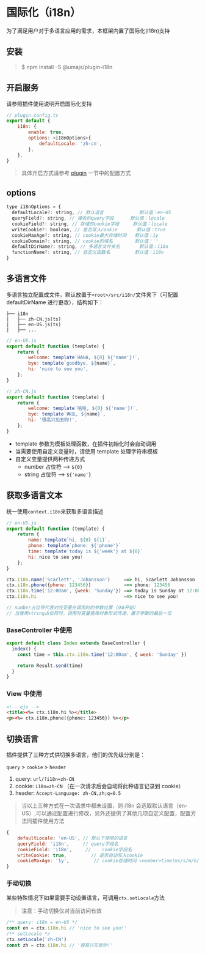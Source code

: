 # 国际化（i18n）

为了满足用户对于多语言应用的需求，本框架内置了国际化(I18n)支持

## 安装

> $ npm install -S @umajs/plugin-i18n

## 开启服务

请参照插件使用说明开启国际化支持

```js
// plugin.config.ts
export default {
    i18n: {
        enable: true,
        options: <i18nOptions>{
            defaultLocale: 'zh-cn',
        },
    },
}
```

> 具体开启方式请参考 [plugin](../基础功能/Plugin.md) 一节中的配置方式

## options

```js
type i18nOptions = {
  defaultLocale?: string, // 默认语言             默认值：en-US
  queryField?: string, // 接收的query字段      默认值：locale
  cookieField?: string, // 存储的cookie字段     默认值：locale
  writeCookie?: boolean, // 是否写入cookie       默认值：true
  cookieMaxAge?: string, // cookie最大存储时间   默认值：1y
  cookieDomain?: string, // cookie的域名        默认值：''
  defaultDirName?: string, // 多语言文件夹名       默认值：i18n
  functionName?: string, // 自定义函数名         默认值：i18n
}
```

## 多语言文件

多语言独立配置成文件，默认放置于`<root>/src/i18n/`文件夹下（可配置 defaultDirName 进行更改），结构如下：

```
├── i18n
|   ├── zh-CN.js(ts)
|   ├── en-US.js(ts)
|   ├── ...
```

```js
// en-US.js
export default function (template) {
    return {
        welcome: template`HAHA, ${0} ${'name'}!`,
        bye: template`goodbye, ${name}`,
        hi: 'nice to see you',
    };
}

// zh-CN.js
export default function (template) {
    return {
        welcome: template`哈哈, ${0} ${'name'}!`,
        bye: template`再见, ${name}`,
        hi: '很高兴见到你!',
    };
}
```

- template 参数为模板处理函数，在插件初始化时会自动调用
- 当需要使用自定义变量时，请使用 template 处理字符串模板
- 自定义变量提供两种传递方式
  - number 占位符 --> `${0}`
  - string 占位符 --> `${'name'}`

## 获取多语言文本

统一使用`context.i18n`来获取多语言描述

```js
// en-US.js
export default function (template) {
    return {
        name: template`hi, ${0} ${1}`,
        phone: template`phone: ${'phone'}`
        time: template`today is ${'week'} at ${0}`
        hi: nice to see you!
    };
}

ctx.i18n.name('Scarlett', 'Johansson')     ==> hi, Scarlett Johansson
ctx.i18n.phone({phone: 123456})            ==> phone: 123456
ctx.i18n.time('12:00am', {week: 'Sunday'}) ==> today is Sunday at 12:00am
ctx.i18n.hi                                ==> nice to see you!

// number占位符代表对应变量在调用时的参数位置（从0开始）
// 当使用string占位符时，调用时变量使用对象形式传递，置于参数的最后一位
```

### BaseController 中使用

```js
export default class Index extends BaseController {
  index() {
    const time = this.ctx.i18n.time('12:00am', { week: 'Sunday' })

    return Result.send(time)
  }
}
```

### View 中使用

```html
<!-- ejs -->
<title><%= ctx.i18n.hi %></title>
<p><%= ctx.i18n.phone({phone: 123456}) %></p>
```

## 切换语言

插件提供了三种方式供切换多语言，他们的优先级分别是：

`query` > `cookie` > `header`

1. query: `url/?i18n=zh-CN`
2. cookie: `i18n=zh-CN` （在一次请求后会自动将此种语言记录到 cookie）
3. header: `Accept-Language: zh-CN,zh;q=0.5`

> 当以上三种方式在一次请求中都未设置，则 i18n 会选取默认语言（en-US）,可以通过配置进行修改，另外还提供了其他几项自定义配置，配置方法同插件使用方法

```js
{
    defaultLocale: 'en-US', // 默认下使用的语言
    queryField: 'i18n',     // query字段名
    cookieField: 'i18n',     //    cookie字段名
    writeCookie: true,         // 是否自动写入cookie
    cookieMaxAge: '1y',         // cookie存储时间 <number>time(ms/s/m/h/d/w/y)
}
```

### 手动切换

某些特殊情况下如果需要手动设置语言，可调用`ctx.setLocale`方法

> 注意：手动切换仅对当前访问有效

```js
/** query: i18n = en-US */
const en = ctx.i18n.hi // 'nice to see you!'
/** setLocale */
ctx.setLocale('zh-CN')
const zh = ctx.i18n.hi // '很高兴见到你!'
```
